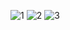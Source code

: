 ![1](https://github.com/KG-Coding-with-Prashant-Sir/Java_Complete_Youtube/assets/102736197/ec40ebbc-cb0d-446c-8078-1380e2ce940c)
![2](https://github.com/KG-Coding-with-Prashant-Sir/Java_Complete_Youtube/assets/102736197/83214d75-b2f3-4246-addd-c0da1874aa31)
![3](https://github.com/KG-Coding-with-Prashant-Sir/Java_Complete_Youtube/assets/102736197/f63ccf04-a85e-407e-a7f8-e434c8565ab7)
